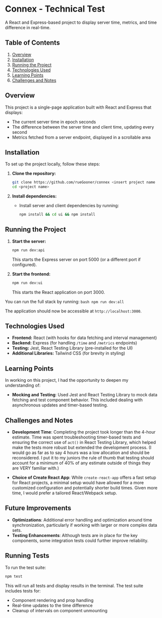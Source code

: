 # Connex - Technical Test

A React and Express-based project to display server time, metrics, and time difference in real-time.

## Table of Contents

1. [Overview](#overview)
2. [Installation](#installation)
3. [Running the Project](#running-the-project)
4. [Technologies Used](#technologies-used)
5. [Learning Points](#learning-points)
6. [Challenges and Notes](#challenges-and-notes)

## Overview

This project is a single-page application built with React and Express that displays:
- The current server time in epoch seconds
- The difference between the server time and client time, updating every second
- Metrics fetched from a server endpoint, displayed in a scrollable area

## Installation

To set up the project locally, follow these steps:

1. **Clone the repository:**
   ```bash
   git clone https://github.com/rueGooner/connex <insert project name or it will default to connex>
   cd <project name>
   ```

2. **Install dependencies:**
    - Install server and client dependencies by running:
      ```bash
      npm install && cd ui && npm install

## Running the Project

1. **Start the server:**
   ```bash
   npm run dev:api
   ```
   This starts the Express server on port 5000 (or a different port if configured).

2. **Start the frontend:**
   ```bash
   npm run dev:ui
   ```
   This starts the React application on port 3000.

You can run the full stack by running:
    ```bash
    npm run dev:all
    ```

The application should now be accessible at `http://localhost:3000`.

## Technologies Used

- **Frontend:** React (with hooks for data fetching and interval management)
- **Backend:** Express (for handling `/time` and `/metrics` endpoints)
- **Testing:** Jest, React Testing Library (pre-installed for the UI)
- **Additional Libraries:** Tailwind CSS (for brevity in styling)

## Learning Points

In working on this project, I had the opportunity to deepen my understanding of:

- **Mocking and Testing**: Used Jest and React Testing Library to mock data fetching and test component behavior. This included dealing with asynchronous updates and timer-based testing.

## Challenges and Notes

- **Development Time**: Completing the project took longer than the 4-hour estimate. Time was spent troubleshooting 
  timer-based tests and ensuring the correct use of `act()` in React Testing Library, which helped make the tests 
  more robust but extended the development process. (I would go as far as to say 4 hours was a low allocation and 
  should be reconsidered. I put it to my juniors the rule of thumb that testing should account for a minimum of 40% 
  of any estimate outside of things they are VERY familiar with.)

- **Choice of Create React App**: While `create-react-app` offers a fast setup for React projects, a minimal setup would have allowed for a more customized configuration and potentially shorter build times. Given more time, I would prefer a tailored React/Webpack setup.

## Future Improvements

- **Optimizations**: Additional error handling and optimization around time synchronization, particularly if working with larger or more complex data sets.
- **Testing Enhancements**: Although tests are in place for the key components, some integration tests could further improve reliability.

## Running Tests

To run the test suite:

```bash
npm test
```

This will run all tests and display results in the terminal. The test suite includes tests for:
- Component rendering and prop handling
- Real-time updates to the time difference
- Cleanup of intervals on component unmounting
